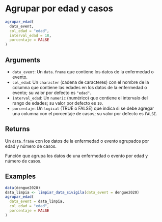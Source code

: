 # Agrupar por edad y casos

```r
agrupar_edad(
  data_event,
  col_edad = "edad",
  interval_edad = 10,
  porcentaje = FALSE
)
```

## Arguments

- `data_event`: Un `data.frame` que contiene los datos de la enfermedad o evento.
- `col_edad`: Un `character` (cadena de caracteres) con el nombre de la columna que contiene las edades en los datos de la enfermedad o evento; su valor por defecto es `"edad"`.
- `interval_edad`: Un `numeric` (numérico) que contiene el intervalo del rango de edades; su valor por defecto es `10`.
- `porcentaje`: Un `logical` (TRUE o FALSE) que indica si se debe agregar una columna con el porcentaje de casos; su valor por defecto es `FALSE`.

## Returns

Un `data.frame` con los datos de la enfermedad o evento agrupados por edad y número de casos.

Función que agrupa los datos de una enfermedad o evento por edad y número de casos.

## Examples

```r
data(dengue2020)
data_limpia <- limpiar_data_sivigila(data_event = dengue2020)
agrupar_edad(
  data_event = data_limpia,
  col_edad = "edad",
  porcentaje = FALSE
)
```
